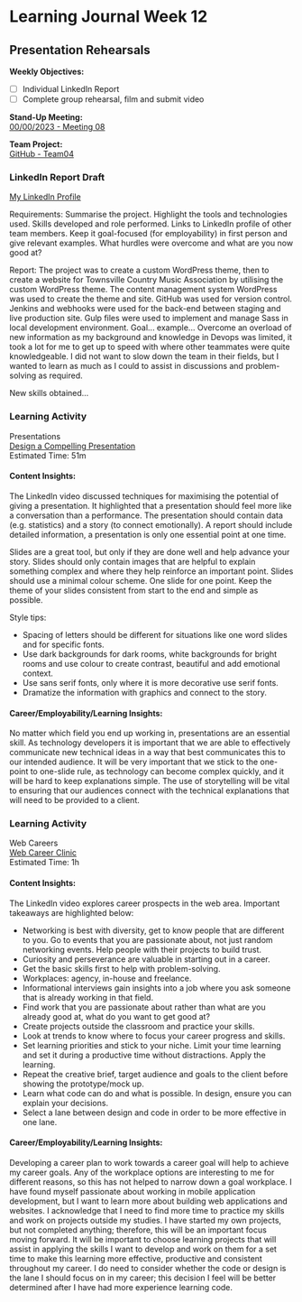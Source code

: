 # Learning Journal Week 12

## Presentation Rehearsals

**Weekly Objectives:**

- [ ] Individual LinkedIn Report
- [ ] Complete group rehearsal, film and submit video

**Stand-Up Meeting:** <br>
[00/00/2023 - Meeting 08]()

**Team Project:** <br>
[GitHub - Team04](https://github.com/cp3402-students/cp3402-2023-a2-team04)

### LinkedIn Report Draft

[My LinkedIn Profile](https://www.linkedin.com/in/dannielle-jones-941524a2/)

Requirements:
Summarise the project. Highlight the tools and technologies used. Skills developed and role performed. Links to LinkedIn
profile of other team members. Keep it goal-focused (for employability) in first person and give relevant examples. What
hurdles were overcome and what are you now good at?

Report:
The project was to create a custom WordPress theme, then to create a website for Townsville Country Music Association
by utilising the custom WordPress theme.
The content management system WordPress was used to create the theme and site. GitHub was used for version control.
Jenkins and webhooks were used for the back-end between staging and live production site. Gulp files were used to
implement and manage Sass in local development environment.
Goal... example...
Overcome an overload of new information as my background and knowledge in Devops was limited, it took a lot for me to
get up to speed with where other teammates were quite knowledgeable. I did not want to slow down the team in their
fields, but I wanted to learn as much as I could to assist in discussions and problem-solving as required.

New skills obtained...

### Learning Activity

Presentations <br>
[Design a Compelling Presentation](https://www.linkedin.com/learning/learning-graphic-design-presentations/welcome?u=2223545) <br>
Estimated Time: 51m

#### Content Insights:

The LinkedIn video discussed techniques for maximising the potential of giving a presentation. It highlighted that a
presentation should feel more like a conversation than a performance. The presentation should contain
data (e.g. statistics) and a story (to connect emotionally). A report should include detailed information, a
presentation is only one essential point at one time.

Slides are a great tool, but only if they are done well and help advance your story. Slides should only contain images
that are helpful to explain something complex and where they help reinforce an important point. Slides should use a
minimal colour scheme. One slide for one point. Keep the theme of your slides consistent from start to the end and
simple as possible.

Style tips:

* Spacing of letters should be different for situations like one word slides and for specific fonts.
* Use dark backgrounds for dark rooms, white backgrounds for bright rooms and use colour to create
  contrast, beautiful and add emotional context.
* Use sans serif fonts, only where it is more decorative use serif fonts.
* Dramatize the information with graphics and connect to the story.

#### Career/Employability/Learning Insights:

No matter which field you end up working in, presentations are an essential skill. As technology developers it is
important that we are able to effectively communicate new technical ideas in a way that best communicates this to our
intended audience. It will be very important that we stick to the one-point to one-slide rule, as technology can become
complex quickly, and it will be hard to keep explanations simple. The use of storytelling will be vital to ensuring that
our audiences connect with the technical explanations that will need to be provided to a client.

### Learning Activity

Web Careers <br>
[Web Career Clinic](https://www.linkedin.com/learning/web-career-clinic/welcome?u=2223545) <br>
Estimated Time: 1h

#### Content Insights:

The LinkedIn video explores career prospects in the web area. Important takeaways are highlighted below:

* Networking is best with diversity, get to know people that are different to you. Go to events that you are passionate
  about, not just random networking events. Help people with their projects to build trust.
* Curiosity and perseverance are valuable in starting out in a career.
* Get the basic skills first to help with problem-solving.
* Workplaces: agency, in-house and freelance.
* Informational interviews gain insights into a job where you ask someone that is already working in that field.
* Find work that you are passionate about rather than what are you already good at, what do you want to get good at?
* Create projects outside the classroom and practice your skills.
* Look at trends to know where to focus your career progress and skills.
* Set learning priorities and stick to your niche. Limit your time learning and set it during a productive time without
  distractions. Apply the learning.
* Repeat the creative brief, target audience and goals to the client before showing the prototype/mock up.
* Learn what code can do and what is possible. In design, ensure you can explain your decisions.
* Select a lane between design and code in order to be more effective in one lane.

#### Career/Employability/Learning Insights:

Developing a career plan to work towards a career goal will help to achieve my career goals. Any of the workplace
options are interesting to me for different reasons, so this has not helped to narrow down a goal workplace. I have
found myself passionate about working in mobile application development, but I want to learn more about building web
applications and websites. I acknowledge that I need to find more time to practice my skills and work on projects
outside my studies. I have started my own projects, but not completed anything; therefore, this will be an important
focus moving forward. It will be important to choose learning projects that will assist in applying the skills I want to
develop and work on them for a set time to make this learning more effective, productive and consistent throughout my
career. I do need to consider whether the code or design is the lane I should focus on in my career; this decision I
feel will be better determined after I have had more experience learning code.
